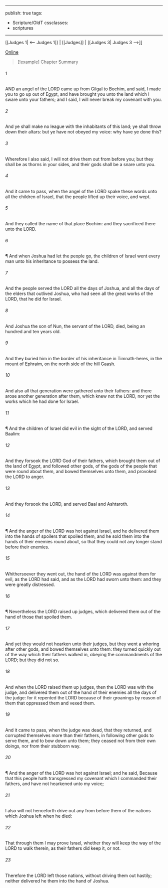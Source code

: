

---
publish: true
tags:
  - Scripture/OldT
cssclasses:
  - scriptures
---
[[Judges 1| <-- Judges 1]] | [[Judges]] | [[Judges 3| Judges 3 -->]]

[Online](https://churchofjesuschrist.org/study/scriptures/ot/judg/2?lang=eng)

>[!example] Chapter Summary
>
###### 1
AND an angel of the LORD came up from Gilgal to Bochim, and said, I made you to go up out of Egypt, and have brought you unto the land which I sware unto your fathers; and I said, I will never break my covenant with you.
###### 2
And ye shall make no league with the inhabitants of this land; ye shall throw down their altars: but ye have not obeyed my voice: why have ye done this?
###### 3
Wherefore I also said, I will not drive them out from before you; but they shall be as thorns in your sides, and their gods shall be a snare unto you.
###### 4
And it came to pass, when the angel of the LORD spake these words unto all the children of Israel, that the people lifted up their voice, and wept.
###### 5
And they called the name of that place Bochim: and they sacrificed there unto the LORD.
###### 6
¶ And when Joshua had let the people go, the children of Israel went every man unto his inheritance to possess the land.
###### 7
And the people served the LORD all the days of Joshua, and all the days of the elders that outlived Joshua, who had seen all the great works of the LORD, that he did for Israel.
###### 8
And Joshua the son of Nun, the servant of the LORD, died, being an hundred and ten years old.
###### 9
And they buried him in the border of his inheritance in Timnath-heres, in the mount of Ephraim, on the north side of the hill Gaash.
###### 10
And also all that generation were gathered unto their fathers: and there arose another generation after them, which knew not the LORD, nor yet the works which he had done for Israel.
###### 11
¶ And the children of Israel did evil in the sight of the LORD, and served Baalim:
###### 12
And they forsook the LORD God of their fathers, which brought them out of the land of Egypt, and followed other gods, of the gods of the people that were round about them, and bowed themselves unto them, and provoked the LORD to anger.
###### 13
And they forsook the LORD, and served Baal and Ashtaroth.
###### 14
¶ And the anger of the LORD was hot against Israel, and he delivered them into the hands of spoilers that spoiled them, and he sold them into the hands of their enemies round about, so that they could not any longer stand before their enemies.
###### 15
Whithersoever they went out, the hand of the LORD was against them for evil, as the LORD had said, and as the LORD had sworn unto them: and they were greatly distressed.
###### 16
¶ Nevertheless the LORD raised up judges, which delivered them out of the hand of those that spoiled them.
###### 17
And yet they would not hearken unto their judges, but they went a whoring after other gods, and bowed themselves unto them: they turned quickly out of the way which their fathers walked in, obeying the commandments of the LORD; but they did not so.
###### 18
And when the LORD raised them up judges, then the LORD was with the judge, and delivered them out of the hand of their enemies all the days of the judge: for it repented the LORD because of their groanings by reason of them that oppressed them and vexed them.
###### 19
And it came to pass, when the judge was dead, that they returned, and corrupted themselves more than their fathers, in following other gods to serve them, and to bow down unto them; they ceased not from their own doings, nor from their stubborn way.
###### 20
¶ And the anger of the LORD was hot against Israel; and he said, Because that this people hath transgressed my covenant which I commanded their fathers, and have not hearkened unto my voice;
###### 21
I also will not henceforth drive out any from before them of the nations which Joshua left when he died:
###### 22
That through them I may prove Israel, whether they will keep the way of the LORD to walk therein, as their fathers did keep it, or not.
###### 23
Therefore the LORD left those nations, without driving them out hastily; neither delivered he them into the hand of Joshua.



